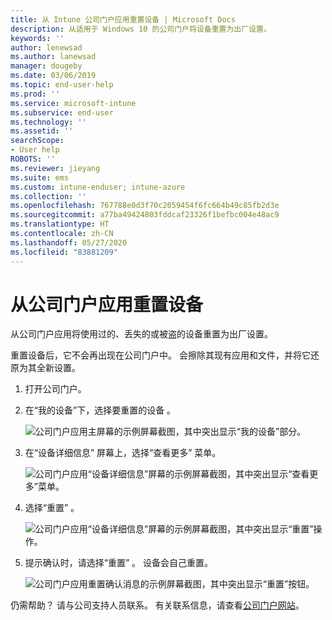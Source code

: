 ```yaml
---
title: 从 Intune 公司门户应用重置设备 | Microsoft Docs
description: 从适用于 Windows 10 的公司门户将设备重置为出厂设置。
keywords: ''
author: lenewsad
ms.author: lanewsad
manager: dougeby
ms.date: 03/06/2019
ms.topic: end-user-help
ms.prod: ''
ms.service: microsoft-intune
ms.subservice: end-user
ms.technology: ''
ms.assetid: ''
searchScope:
- User help
ROBOTS: ''
ms.reviewer: jieyang
ms.suite: ems
ms.custom: intune-enduser; intune-azure
ms.collection: ''
ms.openlocfilehash: 767788e0d3f70c2059454f6fc664b49c85fb2d3e
ms.sourcegitcommit: a77ba49424803fddcaf23326f1befbc004e48ac9
ms.translationtype: HT
ms.contentlocale: zh-CN
ms.lasthandoff: 05/27/2020
ms.locfileid: "83881209"
---
```

# <a name="reset-device-from-the-company-portal-app"></a>从公司门户应用重置设备  

从公司门户应用将使用过的、丢失的或被盗的设备重置为出厂设置。  

重置设备后，它不会再出现在公司门户中。 会擦除其现有应用和文件，并将它还原为其全新设置。  


1. 打开公司门户。  
2. 在“我的设备”下，选择要重置的设备  。   

    ![公司门户应用主屏幕的示例屏幕截图，其中突出显示“我的设备”部分。](./media/1802-cp-app-windows-home.png)  

3. 在“设备详细信息”  屏幕上，选择“查看更多”  菜单。  

    ![公司门户应用“设备详细信息”屏幕的示例屏幕截图，其中突出显示“查看更多”菜单。](./media/1802-cp-app-windows-device-details.png)  

4. 选择“重置”  。  

     ![公司门户应用“设备详细信息”屏幕的示例屏幕截图，其中突出显示“重置”操作。 ](./media/1802-cp-app-windows-device-details-reset.png)  

5. 提示确认时，请选择“重置”  。 设备会自己重置。  

     ![公司门户应用重置确认消息的示例屏幕截图，其中突出显示“重置”按钮。 ](./media/1802-cp-app-windows-reset-confirm.png)  

仍需帮助？ 请与公司支持人员联系。 有关联系信息，请查看[公司门户网站](https://go.microsoft.com/fwlink/?linkid=2010980)。  
